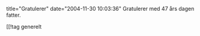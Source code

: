 title="Gratulerer"
date="2004-11-30 10:03:36"
Gratulerer med 47 års dagen fatter.

[[!tag  generelt
